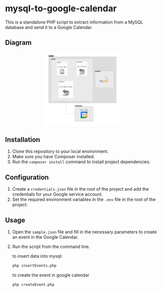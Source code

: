 # mysql-to-google-calendar

This is a standalone PHP script to extract information from a MySQL database and send it to a Google Calendar.

## Diagram

<p align="center" width="100%">
    <img width="50%" src="./docs/diagram.png">
</p>

## Installation

1. Clone this repository to your local environment.
2. Make sure you have Composer installed.
3. Run the `composer install` command to install project dependencies.

## Configuration

1. Create a `credentials.json` file in the root of the project and add the credentials for your Google service account.
2. Set the required environment variables in the `.env` file in the root of the project.

## Usage

1. Open the `sample.json` file and fill in the necessary parameters to create an event in the Google Calendar.
2. Run the script from the command line.

    to insert data into mysql:
    
    ```bash
    php insertEvents.php
    ```
    to create the event in google calendar
    ```bash
    php createEvent.php
